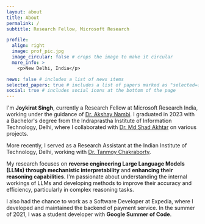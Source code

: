 ```yaml
---
layout: about
title: About
permalink: /
subtitle: Research Fellow, Microsoft Research

profile:
  align: right
  image: prof_pic.jpg
  image_circular: false # crops the image to make it circular
  more_info: >
    <p>New Delhi, India</p>

news: false # includes a list of news items
selected_papers: true # includes a list of papers marked as "selected={true}"
social: true # includes social icons at the bottom of the page
---
```

I'm **Joykirat Singh**, currently a Research Fellow at Microsoft Research India, working under the guidance of [Dr. Akshay Nambi](https://scholar.google.com/citations?user=QolzyE4AAAAJ&hl=en). I graduated in 2023 with a Bachelor's degree from the Indraprastha Institute of Information Technology, Delhi, where I collaborated with [Dr. Md Shad Akhtar](https://scholar.google.co.in/citations?user=KUcO6LAAAAAJ&hl=en) on various projects. 

More recently, I served as a Research Assistant at the Indian Institute of Technology, Delhi, working with [Dr. Tanmoy Chakraborty](https://scholar.google.co.in/citations?user=C5S9JnIAAAAJ&hl=en).

My research focuses on **reverse engineering Large Language Models (LLMs) through mechanistic interpretability** and **enhancing their reasoning capabilities**. I'm passionate about understanding the internal workings of LLMs and developing methods to improve their accuracy and efficiency, particularly in complex reasoning tasks.

I also had the chance to work as a Software Developer at Expedia, where I developed and maintained the backend of payment service. In the summer of 2021, I was a student developer with **Google Summer of Code**.

<!-- Write your biography here. Tell the world about yourself. Link to your favorite [subreddit](http://reddit.com). You can put a picture in, too. The code is already in, just name your picture `prof_pic.jpg` and put it in the `img/` folder.

Put your address / P.O. box / other info right below your picture. You can also disable any of these elements by editing `profile` property of the YAML header of your `_pages/about.md`. Edit `_bibliography/papers.bib` and Jekyll will render your [publications page](/al-folio/publications/) automatically.

Link to your social media connections, too. This theme is set up to use [Font Awesome icons](https://fontawesome.com/) and [Academicons](https://jpswalsh.github.io/academicons/), like the ones below. Add your Facebook, Twitter, LinkedIn, Google Scholar, or just disable all of them. -->
